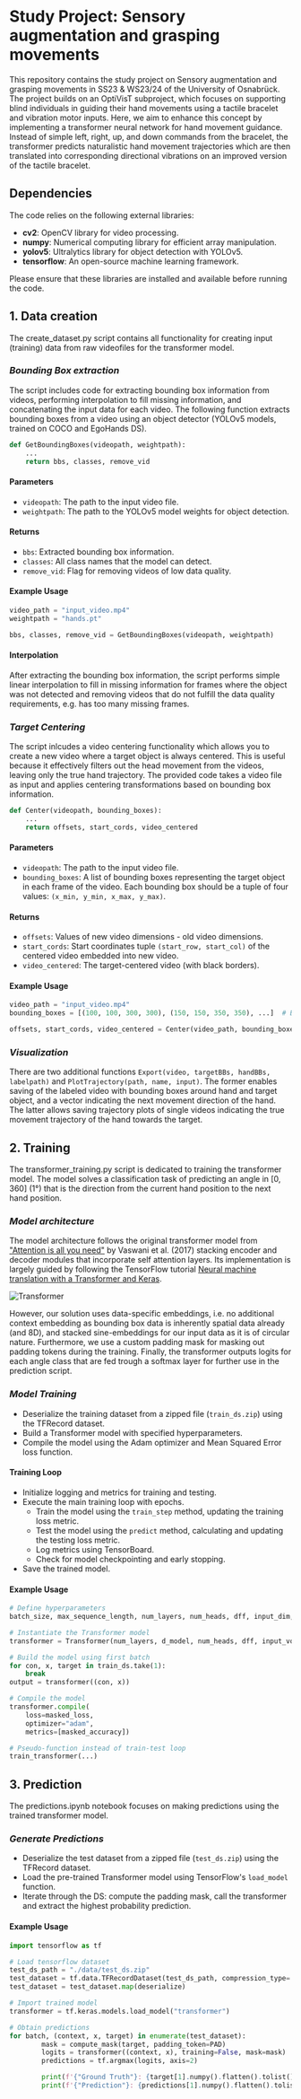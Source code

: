 # Study Project: Sensory augmentation and grasping movements

This repository contains the study project on Sensory augmentation and grasping movements in SS23 & WS23/24 of the University of Osnabrück. The project builds on an OptiVisT subproject, which focuses on supporting blind individuals in guiding their hand movements using a tactile bracelet and vibration motor inputs. Here, we aim to enhance this concept by implementing a transformer neural network for hand movement guidance. Instead of simple left, right, up, and down commands from the bracelet, the transformer predicts naturalistic hand movement trajectories which are then translated into corresponding directional vibrations on an improved version of the tactile bracelet.

## Dependencies

The code relies on the following external libraries:

- **cv2**: OpenCV library for video processing.
- **numpy**: Numerical computing library for efficient array manipulation.
- **yolov5**: Ultralytics library for object detection with YOLOv5.
- **tensorflow**: An open-source machine learning framework.

Please ensure that these libraries are installed and available before running the code.

## 1. Data creation

The create_dataset.py script contains all functionality for creating input (training) data from raw videofiles for the transformer model.

### <em>Bounding Box extraction</em>

The script includes code for extracting bounding box information from videos, performing interpolation to fill missing information, and concatenating the input data for each video. The following function extracts bounding boxes from a video using an object detector (YOLOv5 models, trained on COCO and EgoHands DS).

```python
def GetBoundingBoxes(videopath, weightpath):
    ...
    return bbs, classes, remove_vid
```

#### Parameters

- `videopath`: The path to the input video file.
- `weightpath`: The path to the YOLOv5 model weights for object detection.

#### Returns

- `bbs`: Extracted bounding box information.
- `classes`: All class names that the model can detect.
- `remove_vid`: Flag for removing videos of low data quality.

#### Example Usage

```python
video_path = "input_video.mp4"
weightpath = "hands.pt"

bbs, classes, remove_vid = GetBoundingBoxes(videopath, weightpath)
```

#### Interpolation

After extracting the bounding box information, the script performs simple linear interpolation to fill in missing information for frames where the object was not detected and removing videos that do not fulfill the data quality requirements, e.g. has too many missing frames.


### <em>Target Centering</em>

The script inlcudes a video centering functionality which allows you to create a new video where a target object is always centered. This is useful because it effectively filters out the head movement from the videos, leaving only the true hand trajectory. The provided code takes a video file as input and applies centering transformations based on bounding box information.

```python
def Center(videopath, bounding_boxes):
    ...
    return offsets, start_cords, video_centered
```

#### Parameters

- `videopath`: The path to the input video file.
- `bounding_boxes`: A list of bounding boxes representing the target object in each frame of the video. Each bounding box should be a tuple of four values: `(x_min, y_min, x_max, y_max)`.

#### Returns

- `offsets`: Values of new video dimensions - old video dimensions.
- `start_cords`: Start coordinates tuple `(start_row, start_col)` of the centered video embedded into new video.
- `video_centered`: The target-centered video (with black borders).

#### Example Usage

```python
video_path = "input_video.mp4"
bounding_boxes = [(100, 100, 300, 300), (150, 150, 350, 350), ...]  # Bounding boxes for each frame

offsets, start_cords, video_centered = Center(video_path, bounding_boxes)
```


### <em>Visualization</em>

There are two additional functions `Export(video, targetBBs, handBBs, labelpath)` and `PlotTrajectory(path, name, input)`. The former enables saving of the labeled video with bounding boxes around hand and target object, and a vector indicating the next movement direction of the hand. The latter allows saving trajectory plots of single videos indicating the true movement trajectory of the hand towards the target.


## 2. Training

The transformer_training.py script is dedicated to training the transformer model. The model solves a classification task of predicting an angle in [0, 360] (1°) that is the direction from the current hand position to the next hand position. 

### <em>Model architecture</em>

The model architecture follows the original transformer model from ["Attention is all you need"](https://arxiv.org/abs/1706.03762) by Vaswani et al. (2017) stacking encoder and decoder modules that incorporate self attention layers. Its implementation is largely guided by following the TensorFlow tutorial [Neural machine translation with a Transformer and Keras](https://www.tensorflow.org/text/tutorials/transformer). 

![Transformer](https://www.tensorflow.org/images/tutorials/transformer/transformer.png)

However, our solution uses data-specific embeddings, i.e. no additional context embedding as bounding box data is inherently spatial data already (and 8D), and stacked sine-embeddings for our input data as it is of circular nature. Furthermore, we use a custom padding mask for masking out padding tokens during the training. Finally, the transformer outputs logits for each angle class that are fed trough a softmax layer for further use in the prediction script.

### <em>Model Training</em>

- Deserialize the training dataset from a zipped file (`train_ds.zip`) using the TFRecord dataset.
- Build a Transformer model with specified hyperparameters.
- Compile the model using the Adam optimizer and Mean Squared Error loss function.

#### Training Loop

- Initialize logging and metrics for training and testing.
- Execute the main training loop with epochs.
  - Train the model using the `train_step` method, updating the training loss metric.
  - Test the model using the `predict` method, calculating and updating the testing loss metric.
  - Log metrics using TensorBoard.
  - Check for model checkpointing and early stopping.
- Save the trained model.

#### Example Usage

```python
# Define hyperparameters
batch_size, max_sequence_length, num_layers, num_heads, dff, input_dim, output_dim, d_model = ...

# Instantiate the Transformer model
transformer = Transformer(num_layers, d_model, num_heads, dff, input_vocab_size, dropout_rate)

# Build the model using first batch
for con, x, target in train_ds.take(1):
    break
output = transformer((con, x))

# Compile the model
transformer.compile(
    loss=masked_loss,
    optimizer="adam",
    metrics=[masked_accuracy])

# Pseudo-function instead of train-test loop
train_transformer(...)
```


## 3. Prediction

The predictions.ipynb notebook focuses on making predictions using the trained transformer model.

### <em>Generate Predictions</em>
- Deserialize the test dataset from a zipped file (`test_ds.zip`) using the TFRecord dataset.
- Load the pre-trained Transformer model using TensorFlow's `load_model` function.
- Iterate through the DS: compute the padding mask, call the transformer and extract the highest probability prediction.

#### Example Usage

```python
import tensorflow as tf

# Load tensorflow dataset
test_ds_path = "./data/test_ds.zip"
test_dataset = tf.data.TFRecordDataset(test_ds_path, compression_type='GZIP')
test_dataset = test_dataset.map(deserialize)

# Import trained model
transformer = tf.keras.models.load_model("transformer")

# Obtain predictions
for batch, (context, x, target) in enumerate(test_dataset):
        mask = compute_mask(target, padding_token=PAD)
        logits = transformer((context, x), training=False, mask=mask)
        predictions = tf.argmax(logits, axis=2)

        print(f'{"Ground Truth"}: {target[1].numpy().flatten().tolist()}')
        print(f'{"Prediction"}: {predictions[1].numpy().flatten().tolist()}')
```